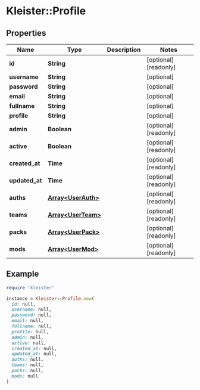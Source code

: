 # Kleister::Profile

## Properties

| Name | Type | Description | Notes |
| ---- | ---- | ----------- | ----- |
| **id** | **String** |  | [optional][readonly] |
| **username** | **String** |  | [optional] |
| **password** | **String** |  | [optional] |
| **email** | **String** |  | [optional] |
| **fullname** | **String** |  | [optional] |
| **profile** | **String** |  | [optional] |
| **admin** | **Boolean** |  | [optional][readonly] |
| **active** | **Boolean** |  | [optional][readonly] |
| **created_at** | **Time** |  | [optional][readonly] |
| **updated_at** | **Time** |  | [optional][readonly] |
| **auths** | [**Array&lt;UserAuth&gt;**](UserAuth.md) |  | [optional][readonly] |
| **teams** | [**Array&lt;UserTeam&gt;**](UserTeam.md) |  | [optional][readonly] |
| **packs** | [**Array&lt;UserPack&gt;**](UserPack.md) |  | [optional][readonly] |
| **mods** | [**Array&lt;UserMod&gt;**](UserMod.md) |  | [optional][readonly] |

## Example

```ruby
require 'kleister'

instance = Kleister::Profile.new(
  id: null,
  username: null,
  password: null,
  email: null,
  fullname: null,
  profile: null,
  admin: null,
  active: null,
  created_at: null,
  updated_at: null,
  auths: null,
  teams: null,
  packs: null,
  mods: null
)
```

